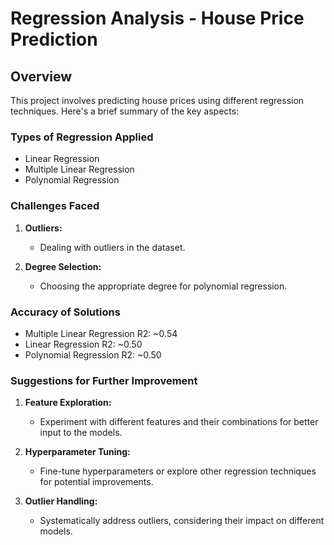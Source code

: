 # Regression Analysis - House Price Prediction

## Overview
This project involves predicting house prices using different regression techniques. Here's a brief summary of the key aspects:

### Types of Regression Applied
- Linear Regression
- Multiple Linear Regression
- Polynomial Regression

### Challenges Faced
1. **Outliers:**
   - Dealing with outliers in the dataset.
   
2. **Degree Selection:**
   - Choosing the appropriate degree for polynomial regression.

### Accuracy of Solutions
- Multiple Linear Regression R2: ~0.54
- Linear Regression R2: ~0.50
- Polynomial Regression R2: ~0.50

### Suggestions for Further Improvement
1. **Feature Exploration:**
   - Experiment with different features and their combinations for better input to the models.

2. **Hyperparameter Tuning:**
   - Fine-tune hyperparameters or explore other regression techniques for potential improvements.

3. **Outlier Handling:**
   - Systematically address outliers, considering their impact on different models.

